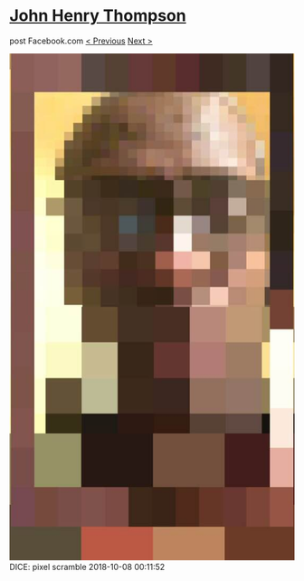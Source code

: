 # [John Henry Thompson](../README.md)
post Facebook.com
[< Previous](2018-10-08-3.md) [Next >](2018-10-08-5.md)

[![](../media/2018-10-08/Timeline-Photos-DICE-pixel-scramble.jpg)](../README.md)
DICE: pixel scramble
2018-10-08 00:11:52